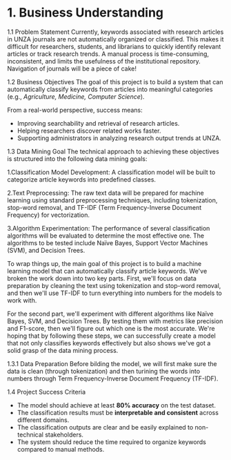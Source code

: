 # 1. Business Understanding

1.1 Problem Statement
Currently, keywords associated with research articles in UNZA journals are not automatically organized or classified. This makes it difficult for researchers, students, and librarians to quickly identify relevant articles or track research trends. A manual process is time-consuming, inconsistent, and limits the usefulness of the institutional repository. Navigation of journals will be a piece of cake!

1.2 Business Objectives
The goal of this project is to build a system that can automatically classify keywords from articles into meaningful categories (e.g., *Agriculture, Medicine, Computer Science*).  

From a real-world perspective, success means:
- Improving searchability and retrieval of research articles.
- Helping researchers discover related works faster.
- Supporting administrators in analyzing research output trends at UNZA.

1.3 Data Mining Goal
  The technical approach to achieving these objectives is structured into the following data mining goals:
  
  1.Classification Model Development: A classification model will be built to categorize article keywords into predefined classes.
  
  2.Text Preprocessing: The raw text data will be prepared for machine learning using standard preprocessing techniques, including tokenization, stop-word removal, and TF-IDF (Term          Frequency-Inverse Document Frequency) for vectorization.
  
  3.Algorithm Experimentation: The performance of several classification algorithms will be evaluated to determine the most effective one. The algorithms to be tested include Naïve          Bayes, Support Vector Machines (SVM), and Decision Trees.
  
  To wrap things up, the main goal of this project is to build a machine learning model that can automatically classify article keywords. We've broken the work down into two key           parts. First, we'll focus on data preparation by cleaning the text using tokenization and stop-word removal, and then we'll use TF-IDF to turn everything into numbers for the models     to work with.
  
  For the second part, we'll experiment with different algorithms like Naïve Bayes, SVM, and Decision Trees. By testing them with metrics like precision and F1-score, then we'll           figure out which one is the most accurate. We're hoping that by following these steps, we can successfully create a model that not only classifies keywords effectively but also          shows we've got a solid grasp of the data mining process.

  1.3.1 Data Preparation
       Before bilding the model, we will first make sure the data is clean (through tokenization) and then turining the words into numbers through Term Frequency-Inverse Document               Frequency (TF-IDF).



1.4 Project Success Criteria
- The model should achieve at least **80% accuracy** on the test dataset.
- The classification results must be **interpretable and consistent** across different domains.
- The classification outputs are clear and be easily explained to non-technical stakeholders.
- The system should reduce the time required to organize keywords compared to manual methods.
